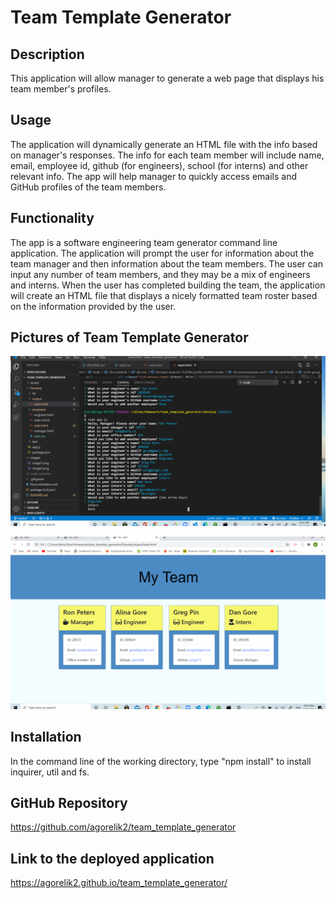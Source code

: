 # Team Template Generator

## Description

This application will allow manager to generate a web page that displays his team member's profiles.

## Usage

The application will dynamically generate an HTML file with the info based on manager's responses. The info for each team member will include name, email, employee id, github (for engineers), school (for interns) and other relevant info. The app will help manager to quickly access emails and GitHub profiles of the team members.

## Functionality

The app is a software engineering team generator command line application. The application will prompt the user for information about the team manager and then information about the team members. The user can input any number of team members, and they may be a mix of engineers and interns. When the user has completed building the team, the application will create an HTML file that displays a nicely formatted team roster based on the information provided by the user.

## Pictures of Team Template Generator

![team-template-generator img 1](images/image1.png)

![team-template-generator img 2](images/image2.png)

## Installation

In the command line of the working directory, type "npm install" to install inquirer, util and fs.

## GitHub Repository

https://github.com/agorelik2/team_template_generator

## Link to the deployed application

https://agorelik2.github.io/team_template_generator/
